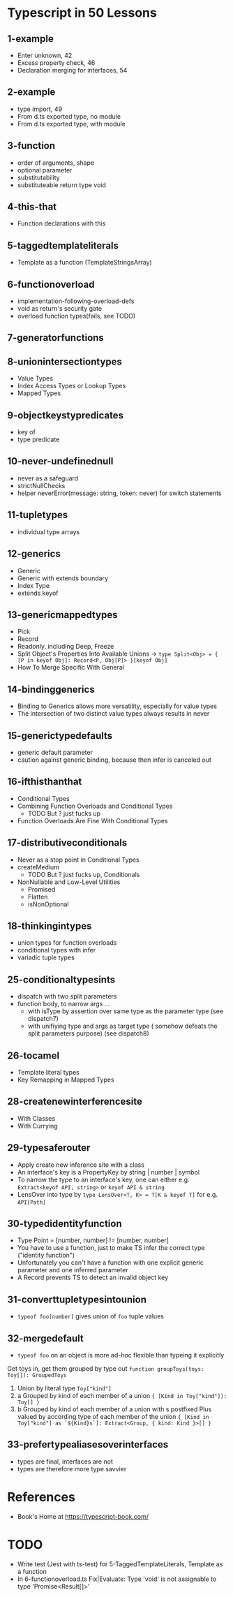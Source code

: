 # Typescript in 50 Lessons

## 1-example

- Enter unknown, 42
- Excess property check, 46
- Declaration merging for interfaces, 54

## 2-example

- type import, 49
- From d.ts exported type, no module
- From d.ts exported type, with module

## 3-function

- order of arguments, shape
- optional parameter
- substitutability
- substituteable return type void

## 4-this-that

- Function declarations with this

## 5-taggedtemplateliterals

- Template as a function (TemplateStringsArray)

## 6-functionoverload

- implementation-following-overload-defs
- void as return's security gate
- overload function types(fails, see TODO)

## 7-generatorfunctions

## 8-unionintersectiontypes

- Value Types
- Index Access Types or Lookup Types
- Mapped Types

## 9-objectkeystypredicates

- key of
- type predicate

## 10-never-undefinednull

- never as a safeguard
- strictNullChecks
- helper neverError(message: string, token: never) for switch statements

## 11-tupletypes

- individual type arrays

## 12-generics

- Generic
- Generic with extends boundary
- Index Type
- extends keyof

## 13-genericmappedtypes

- Pick
- Record
- Readonly, including Deep, Freeze
- Split Object's Properties Into Available Unions -> `type Split<Obj> = { [P in keyof Obj]: Record<P, Obj[P]> }[keyof Obj]`
- How To Merge Specific With General

## 14-bindinggenerics

- Binding to Generics allows more versatility, especially for value types
- The intersection of two distinct value types always results in never

## 15-generictypedefaults

- generic default parameter
- caution against generic binding, because then infer is canceled out

## 16-ifthisthanthat

- Conditional Types
- Combining Function Overloads and Conditional Types
  - TODO But ? just fucks up
- Function Overloads Are Fine With Conditional Types

## 17-distributiveconditionals

- Never as a stop point in Conditional Types
- createMedium
  - TODO But ? just fucks up, Conditionals
- NonNullable and Low-Level Utilities
  - Promised
  - Flatten
  - isNonOptional

## 18-thinkingintypes

- union types for function overloads
- conditional types with infer
- variadic tuple types

## 25-conditionaltypesints

- dispatch with two split parameters
- function body, to narrow args ...
  - with isType by assertion over same type as the
    parameter type (see dispatch7)
  - with unifiying type and args as target type (
    somehow defeats the split parameters purpose) (see dispatch8)

## 26-tocamel

- Template literal types
- Key Remapping in Mapped Types

## 28-createnewinterferencesite

- With Classes
- With Currying

## 29-typesaferouter

- Apply create new inference site with a class
- An interface's key is a PropertyKey by string | number | symbol
- To narrow the type to an interface's key, one can either e.g. `Extract<keyof API, string>` or `keyof API & string`
- LensOver into type by `type LensOver<T, K> = T[K & keyof T]` for e.g. `API[Path]`

## 30-typedidentityfunction

- Type Point = [number, number] != [number, number]
- You have to use a function, just to make TS infer the correct type ("identity function")
- Unfortunately you can't have a function with one explicit generic parameter and one inferred parameter
- A Record prevents TS to detect an invalid object key

## 31-converttupletypesintounion

- `typeof foo[number]` gives union of `foo` tuple values

## 32-mergedefault

- `typeof foo` on an object is more ad-hoc flexible than typeing it explicitly

Get toys in, get them grouped by type out `function groupToys(toys: Toy[]): GroupedToys`
1. Union by literal type `Toy["kind"]`
2. a Grouped by kind of each member of a union `{ [Kind in Toy["kind"]]: Toy[] }`
2. b Grouped by kind of each member of a union with s postfixed Plus valued by according type of each member of the union ```{ [Kind in Toy["kind"] as `${Kind}s`]: Extract<Group, { kind: Kind }>[] }```

## 33-prefertypealiasesoverinterfaces

- types are final, interfaces are not
- types are therefore more type savvier

# References

- Book's Home at https://typescript-book.com/

# TODO

- Write test (Jest with ts-test) for 5-TaggedTemplateLiterals, Template as a function
- In 6-functionoverload.ts Fix|Evaluate: Type 'void' is not assignable to type 'Promise<Result[]>'
